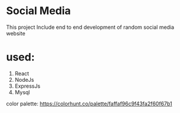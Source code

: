 # Social Media

This project Include end to end development of random social media website

# used: 
1. React
2. NodeJs
3. ExpressJs
4. Mysql

color palette:
https://colorhunt.co/palette/faffaf96c9f43fa2f60f67b1
